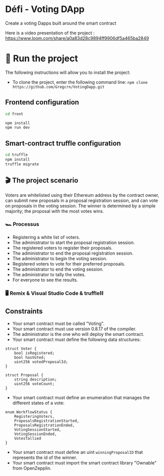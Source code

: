 # Défi - Voting DApp

Create a voting Dapps built around the smart contract

Here is a video presentation of the project : https://www.loom.com/share/a0a83d28c9894ff9906df5a465ba2849

# 🏁 Run the project

The following instructions will allow you to install the project:

- To clone the project, enter the following command line:
  `npm clone https://github.com/Gregcrn/VotingDapp.git`

## Frontend configuration

```bash
cd front

npm install
npm run dev
```

## Smart-contract truffle configuration

```bash
cd truffle
npm install
truffle migrate
```

## 🎬 The project scenario

Voters are whitelisted using their Ethereum address by the contract owner, can submit new proposals in a proposal registration session, and can vote on proposals in the voting session. The winner is determined by a simple majority; the proposal with the most votes wins.

### 🏎️ Processus

- Registering a white list of voters.
- The administrator to start the proposal registration session.
- The registered voters to register their proposals.
- The administrator to end the proposal registration session.
- The administrator to begin the voting session.
- Registered voters to vote for their preferred proposals.
- The administrator to end the voting session.
- The administrator to tally the votes.
- For everyone to see the results.

### 🖥️ Remix & Visual Studio Code & truffle⛓️

## Constraints

- Your smart contract must be called "Voting".
- Your smart contract must use version 0.8.17 of the compiler.
- The administrator is the one who will deploy the smart contract.
- Your smart contract must define the following data structures:

```
struct Voter {
    bool isRegistered;
    bool hasVoted;
    uint256 votedProposalId;
}

struct Proposal {
    string description;
    uint256 voteCount;
}
```

- Your smart contract must define an enumeration that manages the different states of a vote:

```
enum WorkflowStatus {
    RegisteringVoters,
    ProposalsRegistrationStarted,
    ProposalsRegistrationEnded,
    VotingSessionStarted,
    VotingSessionEnded,
    VotesTallied
}
```

- Your smart contract must define an uint `winningProposalID` that represents the id of the winner.
- Your smart contract must import the smart contract library "Ownable" from OpenZepplin.
